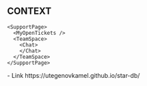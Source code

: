 CONTEXT
--------

<App>
  <Provider value={chatService}>
    <HomePage>
      <Dashboard>
        <NewNotifications>
        </NewNotifications>
      </Dashboard>
    </HomePage>
  
    <SupportPage>
      <MyOpenTickets />
      <TeamSpace>
        <Chat>
        </Chat>
      </TeamSpace>
    </SupportPage>
  </Provider>
</App>
- Link https://utegenovkamel.github.io/star-db/
